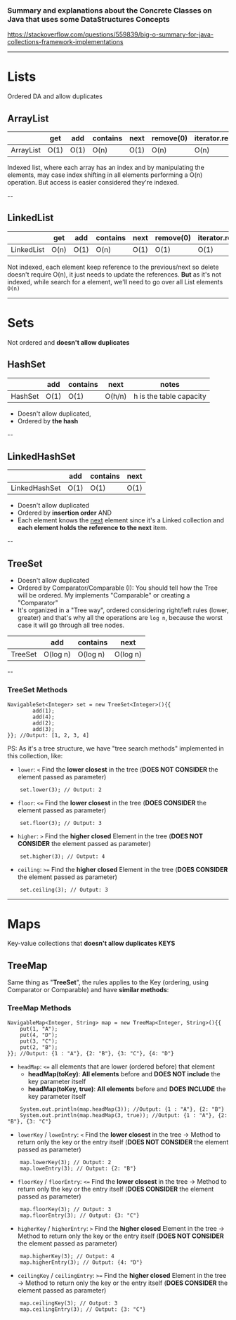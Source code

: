 ### Summary and explanations about the Concrete Classes on Java that uses some DataStructures Concepts

https://stackoverflow.com/questions/559839/big-o-summary-for-java-collections-framework-implementations

---
# Lists
Ordered DA and allow duplicates

## ArrayList

|           | get  | add  | contains | next | remove(0) | iterator.remove |
|-----------|------|------|----------|------|-----------|-----------------|
| ArrayList | O(1) | O(1) | O(n)     | O(1) | O(n)      | O(n)            |

 Indexed list, where each array has an index and by manipulating the elements, may case index shifting in all elements performing a O(n) operation. But access is easier considered they're indexed.


--

## LinkedList

|            | get  | add  | contains | next | remove(0) | iterator.remove |
|------------|------|------|----------|------|-----------|-----------------|
| LinkedList | O(n) | O(1) | O(n)     | O(1) | O(1)      | O(1)            |

Not indexed, each element keep reference to the previous/next so delete doesn't require O(n), it just needs to update the references. **But** as it's not indexed, while search for a element, we'll need to go over all List elements `O(n)`

---

# Sets

Not ordered and **doesn't allow duplicates**

## HashSet

|         | add  | contains | next   | notes                   |
|---------|------|----------|--------|-------------------------|
| HashSet | O(1) | O(1)     | O(h/n) | h is the table capacity |

- Doesn't allow duplicated,
- Ordered by **the hash**

--

## LinkedHashSet

|               | add  | contains | next |
|---------------|------|----------|------|
| LinkedHashSet | O(1) | O(1)     | O(1) |

- Doesn't allow duplicated 
- Ordered by **insertion order** AND 
- Each element knows the <u>next</u> element since it's a Linked collection and **each element holds the reference to the next** item.

--

## TreeSet

- Doesn't allow duplicated 
- Ordered by Comparator/Comparable (I): You should tell how the Tree will be ordered. My implements "Comparable" or creating a "Comparator"
- It's organized in a "Tree way", ordered considering right/left rules (lower, greater) and that's why all the operations are `log n`, because the worst case it will go through all tree nodes.

|         | add      | contains | next     |
|---------|----------|----------|----------|
| TreeSet | O(log n) | O(log n) | O(log n) |

--

### TreeSet Methods
```java8
NavigableSet<Integer> set = new TreeSet<Integer>(){{
        add(1);
        add(4);
        add(2);
        add(3);
}}; //Output: [1, 2, 3, 4]
```

PS: As it's a tree structure, we have "tree search methods" implemented in this collection, like:
- `lower`: `<` Find the **lower closest** in the tree (**DOES NOT CONSIDER** the element passed as parameter)
```java8
    set.lower(3); // Output: 2
```

- `floor`: `<=` Find the **lower closest** in the tree (**DOES CONSIDER** the element passed as parameter)
```java8
    set.floor(3); // Output: 3
```

- `higher`: `>` Find the **higher closed** Element in the tree (**DOES NOT CONSIDER** the element passed as parameter)
```java8
    set.higher(3); // Output: 4
```

- `ceiling`: `>=` Find the **higher closed** Element in the tree (**DOES CONSIDER** the element passed as parameter)
```java8
    set.ceiling(3); // Output: 3
```


---

# Maps

Key-value collections that **doesn't allow duplicates KEYS**

## TreeMap

Same thing as "**TreeSet**", the rules applies to the Key (ordering, using Comparator or Comparable) and have **similar methods**:


### TreeMap Methods

```java8
NavigableMap<Integer, String> map = new TreeMap<Integer, String>(){{
    put(1, "A");
    put(4, "D");
    put(3, "C");
    put(2, "B");
}}; //Output: {1 : "A"}, {2: "B"}, {3: "C"}, {4: "D"}
```

- `headMap`: `<=` all elements that are lower (ordered before) that element
  - **headMap(toKey)**: **All elements** before and **DOES NOT include** the key parameter itself
  - **headMap(toKey, true)**: **All elements** before and **DOES INCLUDE** the key parameter itself
```java8
    System.out.println(map.headMap(3)); //Output: {1 : "A"}, {2: "B"}
    System.out.println(map.headMap(3, true)); //Output: {1 : "A"}, {2: "B"}, {3: "C"}
```

- `lowerKey` / `loweEntry`: `<` Find the **lower closest** in the tree -> Method to return only the key or the entry itself  (**DOES NOT CONSIDER** the element passed as parameter)
```java8
    map.lowerKey(3); // Output: 2
    map.loweEntry(3); // Output: {2: "B"}
```

- `floorKey` / `floorEntry`: `<=` Find the **lower closest** in the tree -> Method to return only the key or the entry itself  (**DOES CONSIDER** the element passed as parameter)
```java8
    map.floorKey(3); // Output: 3
    map.floorEntry(3); // Output: {3: "C"}
```

- `higherKey` / `higherEntry`: `>` Find the **higher closed** Element in the tree -> Method to return only the key or the entry itself (**DOES NOT CONSIDER** the element passed as parameter)
```java8
    map.higherKey(3); // Output: 4
    map.higherEntry(3); // Output: {4: "D"}
```

- `ceilingKey` / `ceilingEntry`: `>=` Find the **higher closed** Element in the tree -> Method to return only the key or the entry itself  (**DOES CONSIDER** the element passed as parameter)
```java8
    map.ceilingKey(3); // Output: 3
    map.ceilingEntry(3); // Output: {3: "C"}
```


